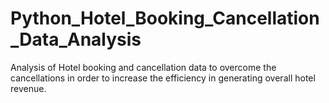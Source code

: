# Python_Hotel_Booking_Cancellation_Data_Analysis
Analysis of Hotel booking and cancellation data to overcome the cancellations in order to increase the efficiency in generating overall hotel revenue. 
